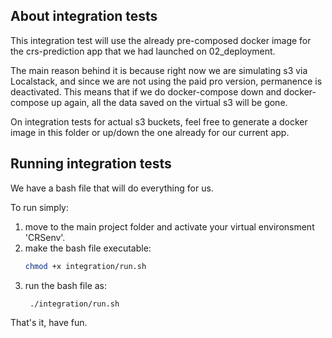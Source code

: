 ## About integration tests

This integration test will use the already pre-composed docker image for the crs-prediction app that we had launched on 02_deployment.

The main reason behind it is because right now we are simulating s3 via Localstack, and since we are not using the paid pro version, permanence is deactivated. This means that if we do docker-compose down and docker-compose up again, all the data saved on the virtual s3 will be gone.

On integration tests for actual s3 buckets, feel free to generate a docker image in this folder or up/down the one already for our current app.

## Running integration tests

We have a bash file that will do everything for us.

To run simply:

1. move to the main project folder and activate your virtual environsment 'CRSenv'.
2. make the bash file executable:
   ```bash
   chmod +x integration/run.sh
   ```
3. run the bash file as:
   ```bash
    ./integration/run.sh
    ```

That's it, have fun.